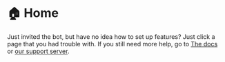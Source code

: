 # 🏠 Home

Just invited the bot, but have no idea how to set up features? Just click a page that you had trouble with. If you still need more help, go to [The docs](https://app.gitbook.com/o/ZpmyrmVlDuiyJG9W3u9b/s/aQBAuQ9TK7HnJ5TpZzp9/) or [our support server](https://support.cow.futbol).
